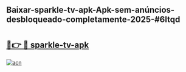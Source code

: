 ## Baixar-sparkle-tv-apk-Apk-sem-anúncios-desbloqueado-completamente-2025-#6ltqd

# <h2><a href="https://ainizakaria.my?title=sparkle-tv-apk&ref=20M">🔗👉 🔴 sparkle-tv-apk</a></h2>

[![acn](https://github.com/user-attachments/assets/0f9c940e-d8b0-45ae-aac7-cd30a18b3e1c)](https://ainizakaria.my?title=sparkle-tv-apk&ref=20M)

